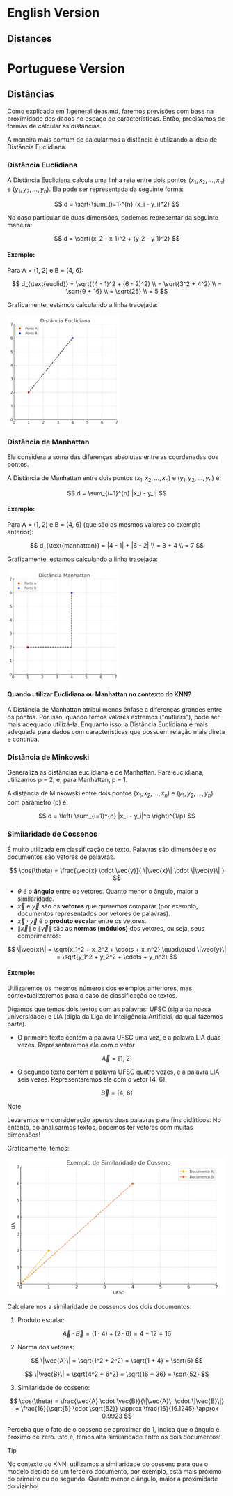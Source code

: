 # English Version

## Distances

# Portuguese Version

## Distâncias
Como explicado em [1.generalIdeas.md](./1.generalIdeas.md), faremos previsões com base na proximidade dos dados no espaço de características. Então, precisamos de formas de calcular as distâncias.

A maneira mais comum de calcularmos a distância é utilizando a ideia de Distância Euclidiana.

### Distância Euclidiana
A Distância Euclidiana calcula uma linha reta entre dois pontos $(x_1, x_2, \dots, x_n)$ e $(y_1, y_2, \dots, y_n)$. Ela pode ser representada da seguinte forma:

$$
d = \sqrt{\sum_{i=1}^{n} (x_i - y_i)^2}
$$

No caso particular de duas dimensões, podemos representar da seguinte maneira:

$$
d = \sqrt{(x_2 - x_1)^2 + (y_2 - y_1)^2}
$$

#### Exemplo:

Para A = (1, 2) e B = (4, 6):  

$$
d_{\text{euclid}} = \sqrt{(4 - 1)^2 + (6 - 2)^2} \\
= \sqrt{3^2 + 4^2} \\
= \sqrt{9 + 16} \\
= \sqrt{25} \\
= 5
$$

Graficamente, estamos calculando a linha tracejada:

![distanciaeuclideana](Figures/distanciaeuclideana.png)


### Distância de Manhattan
Ela considera a soma das diferenças absolutas entre as coordenadas dos pontos.

A Distância de Manhattan entre dois pontos $(x_1, x_2, \dots, x_n)$ e $(y_1, y_2, \dots, y_n)$ é:

$$
d = \sum_{i=1}^{n} |x_i - y_i|
$$

#### Exemplo:

Para A = (1, 2) e B = (4, 6) (que são os mesmos valores do exemplo anterior): 

$$
d_{\text{manhattan}} = |4 - 1| + |6 - 2| \\
= 3 + 4 \\
= 7
$$

Graficamente, estamos calculando a linha tracejada:

![distanciamanhattan](Figures/distanciamanhattan.png)


#### Quando utilizar Euclidiana ou Manhattan no contexto do KNN? 
A Distância de Manhattan atribui menos ênfase a diferenças grandes entre os pontos. Por isso, quando temos valores extremos ("outliers"), pode ser mais adequado utilizá-la. Enquanto isso, a Distância Euclidiana é mais adequada para dados com características que possuem relação mais direta e contínua.

### Distância de Minkowski
Generaliza as distâncias euclidiana e de Manhattan. Para euclidiana, utilizamos p = 2, e, para Manhattan, p = 1.

A distância de Minkowski entre dois pontos $(x_1, x_2, \dots, x_n)$ e $(y_1, y_2, \dots, y_n)$ com parâmetro \(p\) é:

$$
d = \left( \sum_{i=1}^{n} |x_i - y_i|^p \right)^{1/p}
$$

### Similaridade de Cossenos
É muito utilizada em classificação de texto. Palavras são dimensões e os documentos são vetores de palavras.

$$
\cos(\theta) = \frac{\vec{x} \cdot \vec{y}}{ \|\vec{x}\| \cdot \|\vec{y}\| } 
$$

- $\theta$ é o **ângulo** entre os vetores. Quanto menor o ângulo, maior a similaridade.
- $\vec{x}$ e $\vec{y}$ são os **vetores** que queremos comparar (por exemplo, documentos representados por vetores de palavras).
- $\vec{x} \cdot \vec{y}$ é o **produto escalar** entre os vetores.
- $\|\vec{x}\|$ e $\|\vec{y}\|$ são as **normas (módulos)** dos vetores, ou seja, seus comprimentos:
  
$$
\|\vec{x}\| = \sqrt{x_1^2 + x_2^2 + \cdots + x_n^2}
\quad\quad
\|\vec{y}\| = \sqrt{y_1^2 + y_2^2 + \cdots + y_n^2}
$$

#### Exemplo:

Utilizaremos os mesmos números dos exemplos anteriores, mas contextualizaremos para o caso de classificação de textos.

Digamos que temos dois textos com as palavras: UFSC (sigla da nossa universidade) e LIA (digla da Liga de Inteligência Artificial, da qual fazemos parte).

- O primeiro texto contém a palavra UFSC uma vez, e a palavra LIA duas vezes. Representaremos ele com o vetor 

$$
\vec{A} = [1,\ 2] 
$$

- O segundo texto contém a palavra UFSC quatro vezes, e a palavra LIA seis vezes. Representaremos ele com o vetor [4, 6].

$$   
\vec{B} = [4,\ 6]
$$

> [!NOTE]
> Levaremos em consideração apenas duas palavras para fins didáticos. No entanto, ao analisarmos textos, podemos ter vetores com muitas dimensões!

Graficamente, temos:

![similaridadecosseno](Figures/similaridadecosseno.png)

Calcularemos a similaridade de cossenos dos dois documentos: 

1. Produto escalar:

$$
\vec{A} \cdot \vec{B} = (1 \cdot 4) + (2 \cdot 6) = 4 + 12 = 16
$$

2. Norma dos vetores:

$$
\|\vec{A}\| = \sqrt{1^2 + 2^2} = \sqrt{1 + 4} = \sqrt{5}
$$

$$
\|\vec{B}\| = \sqrt{4^2 + 6^2} = \sqrt{16 + 36} = \sqrt{52}
$$

3. Similaridade de cosseno:

$$
\cos(\theta) = \frac{\vec{A} \cdot \vec{B}}{\|\vec{A}\| \cdot \|\vec{B}\|} = \frac{16}{\sqrt{5} \cdot \sqrt{52}} \approx \frac{16}{16.1245} \approx 0.9923
$$

Perceba que o fato de o cosseno se aproximar de 1, indica que o ângulo é próximo de zero. Isto é, temos alta similaridade entre os dois documentos!

> [!TIP]
> No contexto do KNN, utilizamos a similaridade do cosseno para que o modelo decida se um terceiro documento, por exemplo, está mais próximo do primeiro ou do segundo. Quanto menor o ângulo, maior a proximidade do vizinho!


